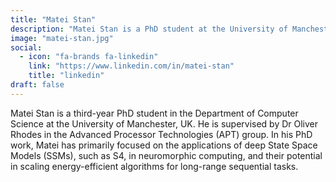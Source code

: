 ```yaml
---
title: "Matei Stan"
description: "Matei Stan is a PhD student at the University of Manchester, focusing on State Space Models (SSMs) and their application in Spiking Neural Networks for long-range sequential tasks."
image: "matei-stan.jpg"
social:
  - icon: "fa-brands fa-linkedin"
    link: "https://www.linkedin.com/in/matei-stan"
    title: "linkedin"
draft: false
---
```


Matei Stan is a third-year PhD student in the Department of Computer Science at the University of
Manchester, UK. He is supervised by Dr Oliver Rhodes in the Advanced Processor Technologies
(APT) group. In his PhD work, Matei has primarily focused on the applications of deep State Space
Models (SSMs), such as S4, in neuromorphic computing, and their potential in scaling
energy-efficient algorithms for long-range sequential tasks.
